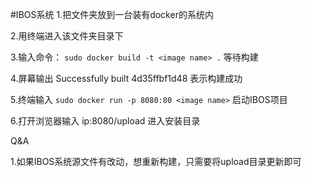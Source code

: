 #IBOS系统
1.把文件夹放到一台装有docker的系统内

2.用终端进入该文件夹目录下

3.输入命令： `sudo docker build -t <image name> .` 等待构建

4.屏幕输出 Successfully built 4d35ffbf1d48 表示构建成功

5.终端输入 `sudo docker run -p 8080:80 <image name>` 启动IBOS项目

6.打开浏览器输入 ip:8080/upload 进入安装目录

Q&A

1.如果IBOS系统源文件有改动，想重新构建，只需要将upload目录更新即可
